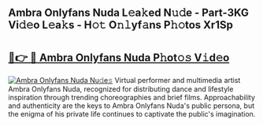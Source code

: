 ## Ambra Onlyfans Nuda L𝚎a𝚔ed N𝚞𝚍e - Part-3KG Vi𝚍𝚎o L𝚎a𝚔s - H𝚘𝚝 O𝚗𝚕yf𝚊ns P𝚑𝚘tos Xr1Sp

# <h2><a href="http://kf6io3l.oniu.top/?m=Ambra+Onlyfans+Nuda">🔗👉 🔴 Ambra Onlyfans Nuda P𝚑ot𝚘𝚜 V𝚒d𝚎o</a></h2>

[![Ambra Onlyfans Nuda Nu𝚍e𝚜](https://i.imgur.com/0qMVB7G.gif)](http://kf6io3l.oniu.top/?m=Ambra+Onlyfans+Nuda)
Virtual performer and multimedia artist Ambra Onlyfans Nuda, recognized for distributing dance and lifestyle inspiration through trending choreographies and brief films. Approachability and authenticity are the keys to Ambra Onlyfans Nuda's public persona, but the enigma of his private life continues to captivate the public's imagination.  
